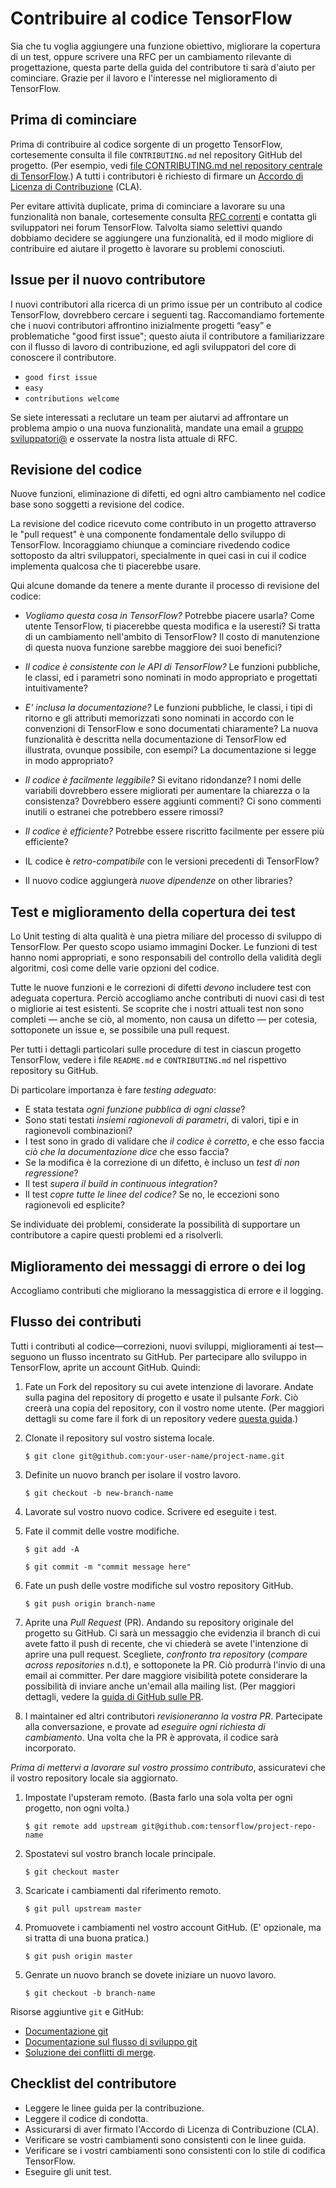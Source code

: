 # Contribuire al codice TensorFlow

Sia che tu voglia aggiungere una funzione obiettivo, migliorare la copertura di un test, oppure scrivere una
RFC per un cambiamento rilevante di progettazione, questa parte della guida del contributore ti sarà d'aiuto
per cominciare. Grazie per il lavoro e l'interesse nel miglioramento di TensorFlow.

## Prima di cominciare

Prima di contribuire al codice sorgente di un progetto TensorFlow, cortesemente consulta il file `CONTRIBUTING.md` nel repository GitHub del progetto. (Per esempio, vedi
[file CONTRIBUTING.md nel repository centrale di TensorFlow](https://github.com/tensorflow/tensorflow/blob/master/CONTRIBUTING.md).) A tutti i contributori è richiesto di firmare un [Accordo di Licenza di Contribuzione](https://cla.developers.google.com/clas) (CLA).

Per evitare attività duplicate, prima di cominciare a lavorare su una funzionalità non banale, cortesemente consulta [RFC correnti](https://github.com/tensorflow/community/tree/master/rfcs) e contatta gli sviluppatori nei forum TensorFlow. Talvolta siamo selettivi quando dobbiamo decidere se aggiungere una funzionalità, ed il modo migliore di contribuire ed aiutare il progetto è lavorare su problemi conosciuti. 

## Issue per il nuovo contributore

I nuovi contributori alla ricerca di un primo issue per un contributo al codice TensorFlow, dovrebbero cercare i seguenti tag. Raccomandiamo fortemente che i nuovi contributori affrontino inizialmente progetti “easy” e problematiche "good first issue"; questo aiuta il contributore a familiarizzare con il flusso di lavoro di contribuzione, ed agli sviluppatori del core di conoscere il contributore.

- `good first issue`
- `easy`
- `contributions welcome`

Se siete interessati a reclutare un team per aiutarvi ad affrontare un problema ampio o una nuova funzionalità, mandate una email a [gruppo sviluppatori@](https://groups.google.com/a/tensorflow.org/forum/#!forum/developers) e osservate la nostra lista attuale di RFC. 


## Revisione del codice

Nuove funzioni, eliminazione di difetti, ed ogni altro cambiamento nel codice base sono soggetti a revisione del codice.

La revisione del codice ricevuto come contributo in un progetto attraverso le "pull request" è una componente fondamentale dello sviluppo di TensorFlow. Incoraggiamo chiunque a cominciare rivedendo codice sottoposto da altri sviluppatori, specialmente in quei casi in cui il codice implementa qualcosa che ti piacerebbe usare.

Qui alcune domande da tenere a mente durante il processo di revisione del codice:

*   *Vogliamo questa cosa in TensorFlow?* Potrebbe piacere usarla? Come utente TensorFlow, ti piacerebbe questa modifica e la useresti? Si tratta di un cambiamento nell'ambito di TensorFlow? Il costo di manutenzione di questa nuova funzione sarebbe maggiore dei suoi benefici?
*   *Il codice è consistente con le API di TensorFlow?* Le funzioni pubbliche, le classi, ed i parametri sono nominati in modo appropriato e progettati intuitivamente?
*   *E' inclusa la documentazione?* Le funzioni pubbliche, le classi, i tipi di ritorno e gli attributi memorizzati sono nominati in accordo con le convenzioni di TensorFlow e sono documentati chiaramente? La nuova funzionalità è descritta nella documentazione di TensorFlow ed illustrata, ovunque possibile, con esempi? La documentazione si legge in modo appropriato?

*   *Il codice è facilmente leggibile?* Si evitano ridondanze? I nomi delle variabili dovrebbero essere migliorati per aumentare la chiarezza o la consistenza? Dovrebbero essere aggiunti commenti? Ci sono commenti inutili o estranei che potrebbero essere rimossi?
*   *Il codice è efficiente?* Potrebbe essere riscritto facilmente per essere più efficiente?
*   IL codice è *retro-compatibile* con le versioni precedenti di TensorFlow?
*   Il nuovo codice aggiungerà *nuove dipendenze* on other libraries?

## Test e miglioramento della copertura dei test

Lo Unit testing di alta qualità è una pietra miliare del processo di sviluppo di TensorFlow. Per questo scopo usiamo immagini Docker. Le funzioni di test hanno nomi appropriati, e sono responsabili del controllo della validità degli algoritmi, così come delle varie opzioni del codice.

Tutte le nuove funzioni e le correzioni di difetti *devono* includere test con adeguata copertura. Perciò accogliamo anche contributi di nuovi casi di test o migliorie ai test esistenti. Se scoprite che i nostri attuali test non sono completi — anche se ciò, al momento, non causa un difetto — per cotesia, sottoponete un issue e, se possibile una pull request.

Per tutti i dettagli particolari sulle procedure di test in ciascun progetto TensorFlow, vedere i file `README.md` e `CONTRIBUTING.md` nel rispettivo repository su GitHub.

Di particolare importanza è fare *testing adeguato*:

*   E stata testata *ogni funzione pubblica di ogni classe*? 
*   Sono stati testati *insiemi ragionevoli di parametri*, di valori, tipi e in ragionevoli combinazioni? 
*   I test sono in grado di validare che *il codice è corretto*, e che esso faccia *ciò che la documentazione dice* che esso faccia?
*   Se la modifica è la correzione di un difetto, è incluso un *test di non regressione*?
*   Il test *supera il build in continuous integration*?
*   Il test *copre tutte le linee del codice?* Se no, le eccezioni sono ragionevoli ed esplicite?

Se individuate dei problemi, considerate la possibilità di supportare un contributore a capire questi problemi ed a risolverli. 


## Miglioramento dei messaggi di errore o dei log

Accogliamo contributi che migliorano la messaggistica di errore e il logging. 


## Flusso dei contributi

Tutti i contributi al codice—correzioni, nuovi sviluppi, miglioramenti ai test—seguono un flusso incentrato su GitHub. Per partecipare allo sviluppo in TensorFlow, aprite un account GitHub. Quindi:

1.  Fate un Fork del repository su cui avete intenzione di lavorare.
    Andate sulla pagina del repository di progetto e usate il pulsante *Fork*. Ciò creerà una copia del
    repository, con il vostro nome utente. (Per maggiori dettagli su come fare il fork di un repository vedere
    [questa guida](https://help.github.com/articles/fork-a-repo/).)

2.  Clonate il repository sul vostro sistema locale.

    `$ git clone git@github.com:your-user-name/project-name.git`

3.  Definite un nuovo branch per isolare il vostro lavoro.

    `$ git checkout -b new-branch-name`

4.  Lavorate sul vostro nuovo codice. Scrivere ed eseguite i test.

5.  Fate il commit delle vostre modifiche.

    `$ git add -A`

    `$ git commit -m "commit message here"`

6.  Fate un push delle vostre modifiche sul vostro repository GitHub.

    `$ git push origin branch-name`

7.  Aprite una *Pull Request* (PR). Andando su repository originale del progetto su GitHub. Ci sarà un messaggio che evidenzia il branch di cui avete fatto il push di recente, che vi chiederà se avete l'intenzione di aprire una pull request. Scegliete, *confronto tra repository* (*compare across repositories* n.d.t), e sottoponete la PR. Ciò produrrà l'invio di una email ai committer. Per dare maggiore visibilità potete considerare la possibilità di inviare anche un'email alla mailing list. (Per maggiori dettagli, vedere la [guida di GitHub sulle PR](https://help.github.com/articles/creating-a-pull-request-from-a-fork). 

8.  I maintainer ed altri contributori *revisioneranno la vostra PR*. Partecipate alla conversazione, e provate ad *eseguire ogni richiesta di cambiamento*. Una volta che la PR è approvata, il codice sarà incorporato.

*Prima di mettervi a lavorare sul vostro prossimo contributo*, assicuratevi che il vostro repository locale sia aggiornato.

1. Impostate l'upsteram remoto. (Basta farlo una sola volta per ogni progetto, non ogni volta.)

    `$ git remote add upstream git@github.com:tensorflow/project-repo-name`

2. Spostatevi sul vostro branch locale principale.

    `$ git checkout master`

3. Scaricate i cambiamenti dal riferimento remoto.

    `$ git pull upstream master`

4. Promuovete i cambiamenti nel vostro account GitHub. (E' opzionale, ma si tratta di una buona pratica.)

    `$ git push origin master`

5. Genrate un nuovo branch se dovete iniziare un nuovo lavoro.

    `$ git checkout -b branch-name`

Risorse aggiuntive `git` e GitHub:

*   [Documentazione git](https://git-scm.com/documentation)
*   [Documentazione sul flusso di sviluppo git](https://docs.scipy.org/doc/numpy/dev/gitwash/development_workflow.html)
*   [Soluzione dei conflitti di merge](https://help.github.com/articles/resolving-a-merge-conflict-using-the-command-line/).


## Checklist del contributore

*   Leggere le linee guida per la contribuzione.
*   Leggere il codice di condotta.
*   Assicurarsi di aver firmato l'Accordo di Licenza di Contribuzione (CLA).
*   Verificare se vostri cambiamenti sono consistenti con le linee guida.
*   Verificare se i vostri cambiamenti sono consistenti con lo stile di codifica TensorFlow.
*   Eseguire gli unit test.
